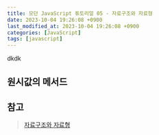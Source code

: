 ```yaml
---
title: 모던 JavaScript 튜토리얼 05 - 자료구조와 자료형
date: 2023-10-04 19:26:08 +0900
last_modified_at: 2023-10-04 19:26:08 +0900
categories: [JavaScript]
tags: [javascript]
---
```


dkdk

## 원시값의 메서드

## 참고

> [자료구조와 자료형](https://ko.javascript.info/data-types)
